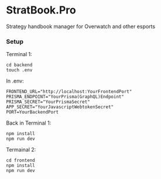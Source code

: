 # StratBook.Pro

Strategy handbook manager for Overwatch and other esports

### Setup
Terminal 1:
```
cd backend
touch .env
```
In .env:
```
FRONTEND_URL="http://localhost:YourFrontendPort"
PRISMA_ENDPOINT="YourPrisma(GraphQL)Endpoint"
PRISMA_SECRET="YourPrismaSecret"
APP_SECRET="YourJavascriptWebtokenSecret"
PORT=YourBackendPort
```
Back in Terminal 1:
```
npm install
npm run dev
```

Termainal 2:
```
cd frontend
npm install
npm run dev
```
